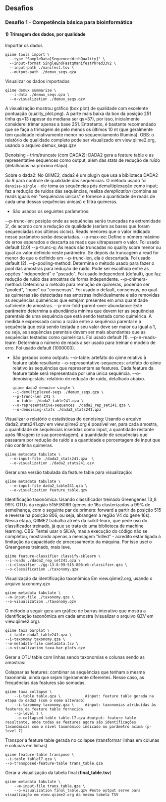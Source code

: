 ## Desafios

### Desafio 1 - Competência básica para bioinformática

#### 1) Trimagem dos dados, por qualidade

Importar os dados

```
qiime tools import \
  --type "SampleData[SequencesWithQuality]" \
  --input-format SingleEndFastqManifestPhred33V2 \
  --input-path ./manifest.tsv \
  --output-path ./demux_seqs.qza
  ```

Visualizar os dados importados

```
qiime demux summarize \
  --i-data ./demux_seqs.qza \
  --o-visualization ./demux_seqs.qzv
  ```

A visualização mostrou gráfico (box plot) de qualidade com excelente pontuação (quality_plot.png). A parte mais baixa da box da posição 251 tinha qs=13 (apesar da mediana ser qs=37), por isso, inicialmente considerei trimar apenas a base 251. Entretanto, é bastante recomendado que se faça a trimagem de pelo menos os últimos 10 nt (que geralmente tem qualidade relativamente menor no sequenciamento Illumina). 
OBS: o relatório de qualidade completo pode ser visualizado em view.qiime2.org, usando o arquivo demux_seqs.qzv

Denoising - trim/truncate (com DADA2): DADA2 gera a feature table e as representative sequences como output, além das stats de redução de ruído (detalhadas na próxima etapa).

Sobre o dada2: 
No QIIME2, dada2 é um plugin que usa a biblioteca DADA2 do R para controle de qualidade das sequências.
O método usado foi `denoise-single` - ele toma as sequências pós demultiplexação como input; faz a redução de ruídos das sequências, realiza *dereplication* (combina as reads iguais em "sequências únicas" e fornece a quantidade de reads de cada uma dessas sequências únicas) e filtra quimeras.

- São usados os seguintes parâmetros:

--p-trunc-len: posição onde as sequências serão truncadas na extremidade 3', de acordo com a redução de qualidade (seriam as bases que foram sequenciadas nos últimos ciclos). Reads menores que o valor indicado nesse parâmetro serão descartadas.
--p-max-ee: Define o número máximo de erros esperados e descarta as reads que ultrapassem o valor. Foi usado default (2.0)
 --p-trunc-q: As reads são truncadas no quality score menor ou igual ao valor definido neste parâmetro. Se depois da truncagem a read for menor do que o definido em --p-trunc-len, ela é descartada. Foi usado default (2).
 --p-pooling-method: Determina o método usado para fazer o pool das amostras para redução de ruído. Pode ser escolhida entre as opções "independent" e "pseudo". Foi usado independent (default), que faz redução de ruído das amostras de forma independente.
 --p-chimera-method: Determina o método para remoção de quimeras, podendo ser "pooled", "none" ou "consensus". Foi usado o default, consensus, no qual as quimeras são detectadas nas amostras individualmente e são removidas as sequências quiméricas que estejam presentes em uma quantidade suficiente de amostras.
 --p-min-fold-parent-over-abundance: Este parâmetro determina a abundância mínima que devem ter as sequências parentais de uma sequência que está sendo testada como quimérica. A medida é expressada como a razão entre a sequência parental e a sequência que está sendo testada e seu valor deve ser maior ou igual a 1, ou seja, as sequências parentais devem ser mais abundantes que as sequências testadas como quiméricas. Foi usado default (1).
 --p-n-reads-learn: Determina o número de reads a ser usado para treinar o modelo de erro. Foi usado default (1000000).

- São gerados como outputs:
--o-table: artefato do qiime relativo à feature table resultante
--o-representative-sequences: artefato do qiime relativo às sequências que representam as features. Cada feature da feature table será representada por uma única sequência.
--o-denoising-stats: relatório de redução de ruído, detalhado abaixo.
 
  ```
  qiime dada2 denoise-single \
  --i-demultiplexed-seqs ./demux_seqs.qza \
  --p-trunc-len 241 \                        
  --o-table ./dada2_table241.qza \
  --o-representative-sequences ./dada2_rep_set241.qza \
  --o-denoising-stats ./dada2_stats241.qza
  ```

Visualizar o relatório e estatísticas do denoising:
Usando o arquivo dada2_stats241.qzv em view.qiime2.org é possível ver, para cada amostra, a quantidade de sequências inseridas como input, a quantidade restante após filtragem (e sua porcentagem), a quantidade de sequências que passaram por redução de ruído e a quantidade e porcentagem de input que não continha quimeras.

```
qiime metadata tabulate \
  --m-input-file ./dada2_stats241.qza  \
  --o-visualization ./dada2_stats241.qzv
```

Gerar uma versão tabulada da feature table para visualização:

```
qiime metadata tabulate \
  --m-input-file dada2_table241.qza \
  --o-visualization feature_table.qzv
```

Identificação taxonômica:
Usando classificador treinado Greengenes 13_8 99% OTUs da região 515F/806R (genes de 16s clusterizados a 99% de semelhança, com o seguinte par de primers: forward a partir da posição 515 e reverse na posição 806, ou seja, abrangem a região V4 do gene 16s). Nessa etapa, QIIME2 trabalha atrvés da scikit-learn, que pede uso do classificador treinado, já que se trata de uma biblioteca de machine learning.
OBS: Tentei usar o SILVA, mas a execução do código não se completou, mostrando apenas a mensagem "killed" - acredito estar ligada à limitação da capacidade de processamento da máquina. Por isso usei o Greengenes treinado, mais leve.

  ```
  qiime feature-classifier classify-sklearn \
  --i-reads ./dada2_rep_set241.qza \
  --i-classifier ./gg-13-8-99-515-806-nb-classifier.qza \
  --o-classification ./taxonomy.qza
  ```
  
  Visualização da identificação taxonômica
  Em view.qiime2.org, usando o arquivo taxonomy.qzv

  ```
  qiime metadata tabulate \
  --m-input-file ./taxonomy.qza \
  --o-visualization ./taxonomy.qzv
  ```

O método a seguir gera um gráfico de barras interativo que mostra a identificação taxonômica em cada amostra (visualizar o arquivo QZV em view.qiime2.org).

  ```
  qiime taxa barplot \
  --i-table dada2_table241.qza \
  --i-taxonomy taxonomy.qza \
  --m-metadata-file cmetadata.tsv \
  --o-visualization taxa-bar-plots.qzv
  ```


Gerar a OTU table com linhas sendo taxonomias e colunas sendo as amostras:

Colapsar as features: combinar as sequências que tenham a mesma taxonomia, ainda que sejam ligeiramente diferentes. Nesse caso, as frequências das features são somadas.

```
qiime taxa collapse \
    --i-table table.qza \           #input: feature table gerada na etapa do dada2 (com o nome alterado)
    --i-taxonomy taxonomy.qza \     #input: taxonomias atribuídas às features da feature table fornecida
    --p-level 7 \
    --o-collapsed-table table-l7.qza #output: feature table resultante, onde todas as features agora são identificações taxonômicas com o nível taxonômico indicado no parâmetro acima (p-level 7)
```

Transpor a feature table gerada no collapse (transformar linhas em colunas e colunas em linhas)

``` 
qiime feature-table transpose \
--i-table tablel7.qza \
--o-transposed-feature-table trans_table.qza
```

Gerar a visualização da tabela final (**final_table.tsv**)

```
qiime metadata tabulate \
    --m-input-file trans_table.qza \
    --o-visualization final_table.qzv #este output serve para visualização em view.qiime2.org da mesma tabela TSV
```







  

